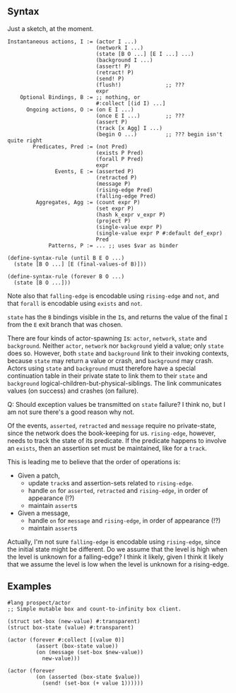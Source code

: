 ## Syntax

Just a sketch, at the moment.

	Instantaneous actions, I := (actor I ...)
	                            (network I ...)
							    (state [B O ...] [E I ...] ...)
								(background I ...)
								(assert! P)
								(retract! P)
								(send! P)
								(flush!)              ;; ???
								expr
        Optional Bindings, B := ;; nothing, or
			                    #:collect [(id I) ...]
		  Ongoing actions, O := (on E I ...)
								(once E I ...)        ;; ???
								(assert P)
								(track [x Agg] I ...)
								(begin O ...)         ;; ??? begin isn't quite right
			Predicates, Pred := (not Pred)
								(exists P Pred)
								(forall P Pred)
								expr
				   Events, E := (asserted P)
								(retracted P)
								(message P)
								(rising-edge Pred)
								(falling-edge Pred)
             Aggregates, Agg := (count expr P)
			                    (set expr P)
								(hash k_expr v_expr P)
								(project P)
								(single-value expr P)
								(single-value expr P #:default def_expr)
								Pred
                 Patterns, P := ... ;; uses $var as binder

	(define-syntax-rule (until B E O ...)
	  (state [B O ...] [E (final-values-of B)]))

    (define-syntax-rule (forever B O ...)
	  (state [B O ...]))

Note also that `falling-edge` is encodable using `rising-edge` and
`not`, and that `forall` is encodable using `exists` and `not`.

`state` has the `B` bindings visible in the `I`s, and returns the
value of the final `I` from the `E` exit branch that was chosen.

There are four kinds of actor-spawning `I`s: `actor`, `network`,
`state` and `background`. Neither `actor`, `network` nor `background`
yield a value; only `state` does so. However, both `state` and
`background` link to their invoking contexts, because `state` may
return a value or crash, and `background` may crash. Actors using
`state` and `background` must therefore have a special continuation
table in their private state to link them to their `state` and
`background` logical-children-but-physical-siblings. The link
communicates values (on success) and crashes (on failure).

Q: Should exception values be transmitted on `state` failure? I think
no, but I am not sure there's a good reason why not.

Of the events, `asserted`, `retracted` and `message` require no
private-state, since the network does the book-keeping for us.
`rising-edge`, however, needs to track the state of its predicate. If
the predicate happens to involve an `exists`, then an assertion set
must be maintained, like for a `track`.

This is leading me to believe that the order of operations is:

 - Given a patch,
   - update `track`s and assertion-sets related to `rising-edge`.
   - handle `on` for `asserted`, `retracted` and `rising-edge`, in order of appearance (!?)
   - maintain `assert`s
 - Given a message,
   - handle `on` for `message` and `rising-edge`, in order of appearance (!?)
   - maintain `assert`s

Actually, I'm not sure `falling-edge` is encodable using
`rising-edge`, since the initial state might be different. Do we
assume that the level is high when the level is unknown for a
falling-edge? I think it likely, given I think it likely that we
assume the level is low when the level is unknown for a rising-edge.

## Examples

```racket
#lang prospect/actor
;; Simple mutable box and count-to-infinity box client.

(struct set-box (new-value) #:transparent)
(struct box-state (value) #:transparent)

(actor (forever #:collect [(value 0)]
         (assert (box-state value))
         (on (message (set-box $new-value))
           new-value)))

(actor (forever
         (on (asserted (box-state $value))
           (send! (set-box (+ value 1))))))
```
